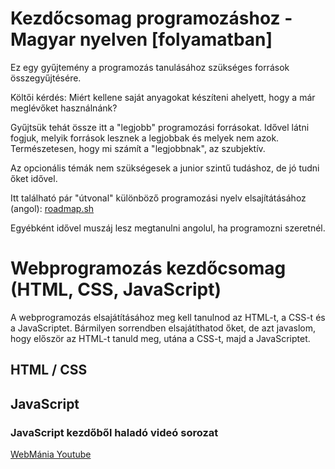 # Kezdőcsomag programozáshoz - Magyar nyelven [folyamatban]

Ez egy gyűjtemény a programozás tanulásához szükséges források összegyűjtésére.

Költői kérdés: Miért kellene saját anyagokat készíteni ahelyett, hogy a már meglévőket használnánk?

Gyűjtsük tehát össze itt a "legjobb" programozási forrásokat.
Idővel látni fogjuk, melyik források lesznek a legjobbak és melyek nem azok.
Természetesen, hogy mi számít a "legjobbnak", az szubjektív.

Az opcionális témák nem szükségesek a junior szintű tudáshoz, de jó tudni őket idővel.

Itt található pár "útvonal" különböző programozási nyelv elsajítátásához (angol): [roadmap.sh](https://roadmap.sh/)

Egyébként idővel muszáj lesz megtanulni angolul, ha programozni szeretnél.

# Webprogramozás kezdőcsomag (HTML, CSS, JavaScript)

A webprogramozás elsajátításához meg kell tanulnod az HTML-t, a CSS-t és a JavaScriptet.
Bármilyen sorrendben elsajátíthatod őket,
de azt javaslom, hogy először az HTML-t tanuld meg, utána a CSS-t, majd a JavaScriptet.

## HTML / CSS

## JavaScript

### JavaScript kezdőből haladó videó sorozat

[WebMánia Youtube](https://www.youtube.com/watch?v=f3tGk_9eUJ0&list=PLbcJ_vPJW9XNGpDU2HhA1UPdQvMXa_M4f&pp=iAQB)
